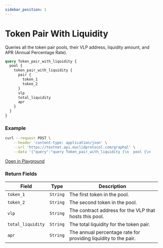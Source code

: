 ```yaml
---
sidebar_position: 1
---
```


# Token Pair With Liquidity

Queries all the token pair pools, their VLP address, liquidity amount, and APR (Annual Percentage Rate).

```graphql
query Token_pair_with_liquidity {
  pool {
    token_pair_with_liquidity {
      pair {
        token_1
        token_2
      }
      vlp
      total_liquidity
      apr
    }
  }
}
```

### Example

```bash
curl --request POST \
    --header 'content-type: application/json' \
    --url 'https://testnet.api.euclidprotocol.com/graphql' \
    --data '{"query":"query Token_pair_with_liquidity {\n  pool {\n    token_pair_with_liquidity {\n      pair {\n        token_1\n        token_2\n      }\n      vlp\n      total_liquidity\n      apr\n    }\n  }\n}","variables":{}}'
```

[Open in Playground](https://testnet.api.euclidprotocol.com/?explorerURLState=N4IgJg9gxgrgtgUwHYBcQC4QEcYIE4CeABACoQDWyA%2BgA4CGAlnlQO4MoAWVANgzg2HbFgAHSREiNCBG5FR4iURQVq9Jq3Zde-QSmFjFitXjkHDi5ZSRUAjGfNKV1gEz3FAXzcSAbtxpfHFDpuHj4YASEAuho8N08FePcQABoQbzo8BjoAI24EAGcMEHkJERAoCFQ8OigUMvQiMqQGbIYbGgJ852cAKwQ4ADZubud8gA8OBDGEAHYwOABzBZQALwAOMfI4DjgAFgBOGhmVgGYWHoW8KDByE5RdgY4F-LyABjW1uDLkszKwZAgXwwjRA%2BSCeHy3zESXcQA)


### Return Fields

| **Field**        | **Type**   | **Description**                         |
|------------------|------------|-----------------------------------------|
| `token_1`        | `String`   | The first token in the pool.            |
| `token_2`        | `String`   | The second token in the pool.           |
| `vlp`            | `String`   | The contract address for the VLP that hosts this pool. |
| `total_liquidity`| `String`   | The total liquidity for the token pair. |
| `apr`            | `String`   | The annual percentage rate for providing liquidity to the pair.|


